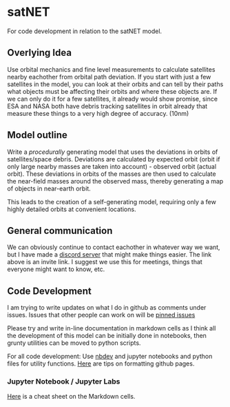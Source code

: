 # satNET
For code development in relation to the satNET model.

## **Overlying Idea**
Use orbital mechanics and fine level measurements to calculate satellites nearby eachother from orbital path deviation.
If you start with just a few satellites in the model, you can look at their orbits and can tell by their paths what objects must be affecting their orbits and where these objects are.
If we can only do it for a few satellites, it already would show promise, since ESA and NASA both have debris tracking satellites in orbit already that measure these things to a very high degree of accuracy. (10nm)

## **Model outline**
Write a *procedurally* generating model that uses the deviations in orbits of satellites/space debris.
Deviations are calculated by expected orbit (orbit if only large nearby masses are taken into account) - observed orbit (actual orbit).
These deviations in orbits of the masses are then used to calculate the near-field masses around the observed mass, thereby generating a map of objects in near-earth orbit.

This leads to the creation of a self-generating model, requiring only a few highly detailed orbits at convenient locations. 

## **General communication**

We can obviously continue to contact eachother in whatever way we want, but I have made a [discord server](https://discord.gg/gB5UNhKFKt) that might make things easier. The link above is an invite link.
I suggest we use this for meetings, things that everyone might want to know, etc.

## **Code Development**

I am trying to write updates on what I do in github as comments under issues. Issues that other people can work on will be [pinned issues](https://github.com/shaunlowis/satNET/issues)

Please try and write in-line documentation in markdown cells as I think all the development of this model can be initially done in notebooks, then grunty utilities can be moved to python scripts.

For all code development: Use [nbdev](https://github.com/fastai/nbdev) and jupyter notebooks and python files for utility functions.
[Here](https://docs.github.com/en/free-pro-team@latest/github/writing-on-github/basic-writing-and-formatting-syntax) are tips on formatting github pages.

### Jupyter Notebook / Jupyter Labs

[Here](https://sqlbak.com/blog/wp-content/uploads/2020/12/Jupyter-Notebook-Markdown-Cheatsheet2.pdf) is a cheat sheet on the Markdown cells.
